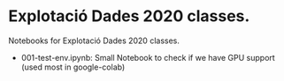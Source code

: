 # Explotació Dades 2020 classes.


Notebooks for Explotació Dades 2020 classes.

- 001-test-env.ipynb: Small Notebook to check if we have GPU support (used most in google-colab)
